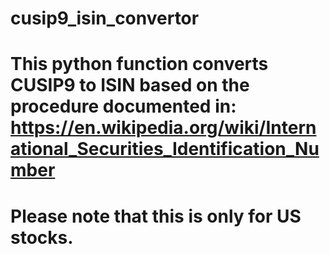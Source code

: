 # cusip9_isin_convertor
# This python function converts CUSIP9 to ISIN based on the procedure documented in: https://en.wikipedia.org/wiki/International_Securities_Identification_Number 
# Please note that this is only for US stocks.
